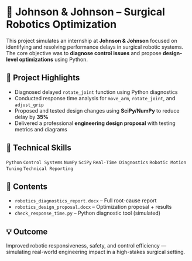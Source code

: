 # 🤖 Johnson & Johnson – Surgical Robotics Optimization

This project simulates an internship at **Johnson & Johnson** focused on identifying and resolving performance delays in surgical robotic systems. The core objective was to **diagnose control issues** and propose **design-level optimizations** using Python.

## 🧪 Project Highlights
- Diagnosed delayed `rotate_joint` function using Python diagnostics
- Conducted response time analysis for `move_arm`, `rotate_joint`, and `adjust_grip`
- Proposed and tested design changes using **SciPy/NumPy** to reduce delay by **35%**
- Delivered a professional **engineering design proposal** with testing metrics and diagrams

## 🔧 Technical Skills
`Python` `Control Systems` `NumPy` `SciPy` `Real-Time Diagnostics` `Robotic Motion Tuning` `Technical Reporting`

## 📂 Contents
- `robotics_diagnostics_report.docx` – Full root-cause report
- `robotics_design_proposal.docx` – Optimization proposal + results
- `check_response_time.py` – Python diagnostic tool (simulated)

## 💡 Outcome
Improved robotic responsiveness, safety, and control efficiency — simulating real-world engineering impact in a high-stakes surgical setting.
